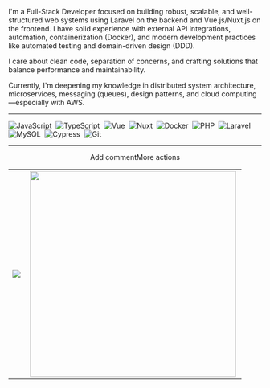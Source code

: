 I'm a Full-Stack Developer focused on building robust, scalable, and well-structured web systems using Laravel on the backend and Vue.js/Nuxt.js on the frontend. I have solid experience with external API integrations, automation, containerization (Docker), and modern development practices like automated testing and domain-driven design (DDD).

I care about clean code, separation of concerns, and crafting solutions that balance performance and maintainability.

Currently, I'm deepening my knowledge in distributed system architecture, microservices, messaging (queues), design patterns, and cloud computing—especially with AWS.

---

![JavaScript](https://img.shields.io/badge/-JavaScript-FEAE32?style=flat&logoColor=fff&logo=javascript)&nbsp;
![TypeScript](https://img.shields.io/badge/-TypeScript-007ACC?style=flat&logoColor=fff&logo=typescript)&nbsp;
![Vue](https://img.shields.io/badge/-Vue.js-41BA82?style=flat&logoColor=fff&logo=vue.js)&nbsp;
![Nuxt](https://img.shields.io/badge/-Nuxt-00C58E?style=flat&logoColor=fff&logo=nuxt.js)&nbsp;
![Docker](https://img.shields.io/badge/-Docker-099cec?style=flat&logoColor=fff&logo=docker)&nbsp;
![PHP](https://img.shields.io/badge/-PHP-8892BF?style=flat&logoColor=fff&logo=php)&nbsp;
![Laravel](https://img.shields.io/badge/-Laravel-FF2D20?style=flat&logoColor=fff&logo=laravel)&nbsp;
![MySQL](https://img.shields.io/badge/-MySQL-00758F?style=flat&logoColor=fff&logo=mysql)&nbsp;
![Cypress](https://img.shields.io/badge/-Cypress-17202C?style=flat&logoColor=fff&logo=cypress)&nbsp;
![Git](https://img.shields.io/badge/-Git-F05032?style=flat&logoColor=fff&logo=git)&nbsp;

---

<center>
  <table>
    <tr>
        <td><img heigth="100% auto;" align="left" src="https://github-readme-stats.vercel.app/api?username=Cleyfson&theme=dracula&include_all_commits=true&count_private=true"/></td>Add commentMore actions
       <td><img width="410px" align="left" src="https://github-readme-stats.vercel.app/api/top-langs/?username=Cleyfson&layout=compact&theme=dracula" /></td>
    </tr>  
  </table>
</center>  
